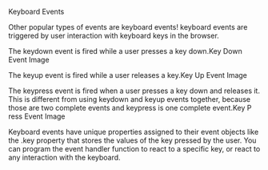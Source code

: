 Keyboard Events

Other popular types of events are keyboard events! keyboard events are triggered by user interaction with keyboard keys in the browser.

The keydown event is fired while a user presses a key down.Key Down Event Image

The keyup event is fired while a user releases a key.Key Up Event Image

The keypress event is fired when a user presses a key down and releases it. This is different from using keydown and keyup events together, because those are two complete events and keypress is one complete event.Key P ress Event Image

Keyboard events have unique properties assigned to their event objects like the .key property that stores the values of the key pressed by the user. You can program the event handler function to react to a specific key, or react to any interaction with the keyboard.

